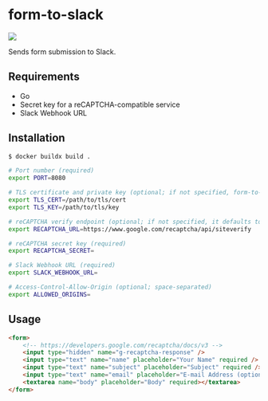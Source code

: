 form-to-slack
=============

[![][workflow-badge]][workflow-link]

Sends form submission to Slack.

## Requirements

- Go
- Secret key for a reCAPTCHA-compatible service
- Slack Webhook URL

## Installation

```sh
$ docker buildx build .
```

```sh
# Port number (required)
export PORT=8080

# TLS certificate and private key (optional; if not specified, form-to-slack is served over HTTP)
export TLS_CERT=/path/to/tls/cert
export TLS_KEY=/path/to/tls/key

# reCAPTCHA verify endpoint (optional; if not specified, it defaults to reCAPTCHA)
export RECAPTCHA_URL=https://www.google.com/recaptcha/api/siteverify

# reCAPTCHA secret key (required)
export RECAPTCHA_SECRET=

# Slack Webhook URL (required)
export SLACK_WEBHOOK_URL=

# Access-Control-Allow-Origin (optional; space-separated)
export ALLOWED_ORIGINS=
```

## Usage

```html
<form>
    <!-- https://developers.google.com/recaptcha/docs/v3 -->
    <input type="hidden" name="g-recaptcha-response" />
    <input type="text" name="name" placeholder="Your Name" required />
    <input type="text" name="subject" placeholder="Subject" required />
    <input type="text" name="email" placeholder="E-mail Address (optional)" />
    <textarea name="body" placeholder="Body" required></textarea>
</form>
```

[workflow-link]:    https://github.com/chitoku-k/form-to-slack/actions?query=branch:master
[workflow-badge]:   https://img.shields.io/github/actions/workflow/status/chitoku-k/form-to-slack/ci.yml?branch=master&style=flat-square

